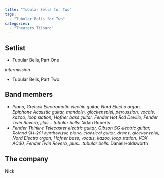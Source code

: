 ```yaml
---
title: "Tubular Bells for Two"
tags:
  - "Tubular Bells for Two"
categories:
  - "Theaters Tilburg"
---
```

Setlist
-------
* Tubular Bells, Part One

_intermission_

* Tubular Bells, Part Two

Band members
------------
* _Piano, Gretsch Electromatic electric guitar, Nord Electro organ, Epiphone Acoustic guitar, mandolin, glockenspiel, percussion, vocals, kazoo, loop station, Hofner bass guitar, Fender Hot Rod Deville, Fender Twin Reverb, plus... tubular bells_: Aidan Roberts
* _Fender Thinline Telecaster electric guitar, Gibson SG electric guitar, Roland SH-201 synthesizer, piano, classical guitar, drums, glockenspiel, Nord Electro organ, Hofner bass, vocals, kazoo, loop station, VOX AC30, Fender Twin Reverb, plus... tubular bells_: Daniel Holdsworth

The company
-----------
Nick
